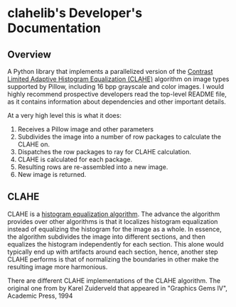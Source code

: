 # clahelib's Developer's Documentation

## Overview

A Python library that implements a parallelized version of the [Contrast Limited Adaptive Histogram Equalization (CLAHE)](https://en.wikipedia.org/wiki/Adaptive_histogram_equalization) algorithm on image types supported by Pillow, including 16 bpp grayscale and color images. I would highly recommend prospective developers read the top-level README file, as it contains information about dependencies and other important details.

At a very high level this is what it does:

1. Receives a Pillow image and other parameters
2. Subdivides the image into a number of row packages to calculate the CLAHE on.
3. Dispatches the row packages to ray for CLAHE calculation.
4. CLAHE is calculated for each package.
5. Resulting rows are re-assembled into a new image.
6. New image is returned.

## CLAHE

CLAHE is a [histogram equalization algorithm](https://en.wikipedia.org/wiki/Histogram_equalization). The advance the algorithm provides over other algorithms is that it localizes histogram equalization instead of equalizing the histogram for the image as a whole. In essence, the algorithm subdivides the image into different sections, and then equalizes the histogram independently for each section. This alone would typically end up with artifacts around each section, hence, another step CLAHE performs is that of normalizing the boundaries in other make the resulting image more harmonious.

There are different CLAHE implementations of the CLAHE algorithm. The original one from by Karel Zuiderveld that appeared in "Graphics Gems IV", Academic Press, 1994
